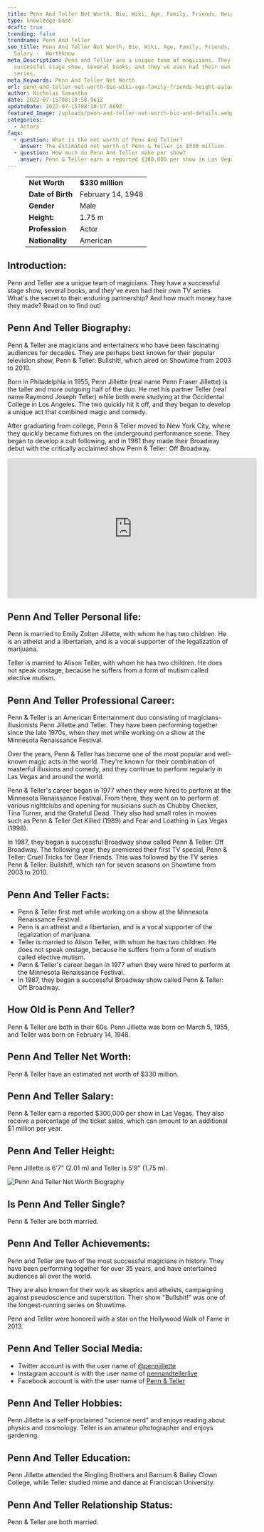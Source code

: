 ```yaml
---
title: Penn And Teller Net Worth, Bio, Wiki, Age, Family, Friends, Height & Salary
type: knowledge-base
draft: true
trending: false
trendname: Penn And Teller
seo_title: Penn And Teller Net Worth, Bio, Wiki, Age, Family, Friends, Height &
  Salary -  Worthknow
meta_Description: Penn and Teller are a unique team of magicians. They have a
  successful stage show, several books, and they've even had their own TV
  series.
meta_Keywords: Penn And Teller Net Worth
url: penn-and-teller-net-worth-bio-wiki-age-family-friends-height-salary
author: Nicholas Samantha
date: 2022-07-15T08:10:58.961Z
updateDate: 2022-07-15T08:10:57.669Z
featured_Image: /uploads/penn-and-teller-net-worth-bio-and-details.webp
categories:
  - Actors
faqs:
  - question: What is the net worth of Penn And Teller?
    answer: The estimated net worth of Penn & Teller is $330 million.
  - question: How much do Penn And Teller make per show?
    answer: Penn & Teller earn a reported $300,000 per show in Las Vegas.
---
```

<figure class="wp-block-table is-style-stripes">
  <table>
    <tbody>
      <tr>
        <td>
          <strong>Net Worth</strong>
        </td>
        <td>
          <strong>$330 million</strong>
        </td>
      </tr>
      <tr>
        <td>
          <strong>Date of Birth</strong>
        </td>
        <td>February 14, 1948</td>
      </tr>
      <tr>
        <td>
          <strong>Gender</strong>
        </td>
        <td>Male</td>
      </tr>
      <tr>
        <td>
          <strong>Height:</strong>
        </td>
        <td>1.75 m</td>
      </tr>
      <tr>
        <td>
          <strong>Profession</strong>
        </td>
        <td>Actor</td>
      </tr>
      <tr>
        <td>
          <strong>Nationality</strong>
        </td>
        <td>American</td>
      </tr>
    </tbody>
  </table>
</figure>

## **Introduction:**

Penn and Teller are a unique team of magicians. They have a successful stage show, several books, and they've even had their own TV series. What's the secret to their enduring partnership? And how much money have they made? Read on to find out!

## **Penn And Teller Biography:**

Penn & Teller are magicians and entertainers who have been fascinating audiences for decades. They are perhaps best known for their popular television show, Penn & Teller: Bullshit!, which aired on Showtime from 2003 to 2010.

Born in Philadelphia in 1955, Penn Jillette (real name Penn Fraser Jillette) is the taller and more outgoing half of the duo. He met his partner Teller (real name Raymond Joseph Teller) while both were studying at the Occidental College in Los Angeles. The two quickly hit it off, and they began to develop a unique act that combined magic and comedy.

After graduating from college, Penn & Teller moved to New York City, where they quickly became fixtures on the underground performance scene. They began to develop a cult following, and in 1981 they made their Broadway debut with the critically acclaimed show Penn & Teller: Off Broadway.

<iframe width="560" height="315" src="https://www.youtube.com/embed/RJhQKw2xZIM" title="YouTube video player" frameborder="0" allow="accelerometer; autoplay; clipboard-write; encrypted-media; gyroscope; picture-in-picture" allowfullscreen></iframe>

## **Penn And Teller Personal life:**

Penn is married to Emily Zolten Jillette, with whom he has two children. He is an atheist and a libertarian, and is a vocal supporter of the legalization of marijuana.

Teller is married to Alison Teller, with whom he has two children. He does not speak onstage, because he suffers from a form of mutism called elective mutism.

## **Penn And Teller Professional Career:**

Penn & Teller is an American Entertainment duo consisting of magicians-illusionists Penn Jillette and Teller. They have been performing together since the late 1970s, when they met while working on a show at the Minnesota Renaissance Festival.

Over the years, Penn & Teller has become one of the most popular and well-known magic acts in the world. They're known for their combination of masterful illusions and comedy, and they continue to perform regularly in Las Vegas and around the world.

Penn & Teller's career began in 1977 when they were hired to perform at the Minnesota Renaissance Festival. From there, they went on to perform at various nightclubs and opening for musicians such as Chubby Checker, Tina Turner, and the Grateful Dead. They also had small roles in movies such as Penn & Teller Get Killed (1989) and Fear and Loathing in Las Vegas (1998).

In 1987, they began a successful Broadway show called Penn & Teller: Off Broadway. The following year, they premiered their first TV special, Penn & Teller: Cruel Tricks for Dear Friends. This was followed by the TV series Penn & Teller: Bullshit!, which ran for seven seasons on Showtime from 2003 to 2010.

## **Penn And Teller Facts:**

* Penn & Teller first met while working on a show at the Minnesota Renaissance Festival.
* Penn is an atheist and a libertarian, and is a vocal supporter of the legalization of marijuana.
* Teller is married to Alison Teller, with whom he has two children. He does not speak onstage, because he suffers from a form of mutism called elective mutism.
* Penn & Teller's career began in 1977 when they were hired to perform at the Minnesota Renaissance Festival.
* In 1987, they began a successful Broadway show called Penn & Teller: Off Broadway.

## **How Old is Penn And Teller?**

Penn & Teller are both in their 60s. Penn Jillette was born on March 5, 1955, and Teller was born on February 14, 1948.

## **Penn And Teller Net Worth:**

Penn & Teller have an estimated net worth of $330 million.

## **Penn And Teller Salary:**

Penn & Teller earn a reported $300,000 per show in Las Vegas. They also receive a percentage of the ticket sales, which can amount to an additional $1 million per year.

## **Penn And Teller Height:**

Penn Jillette is 6'7" (2.01 m) and Teller is 5'9" (1.75 m).

![Penn And Teller Net Worth Biography](/uploads/penn-and-teller-net-worth.webp)

## **Is Penn And Teller Single?** 

Penn & Teller are both married.

## **Penn And Teller Achievements:**

Penn and Teller are two of the most successful magicians in history. They have been performing together for over 35 years, and have entertained audiences all over the world.

They are also known for their work as skeptics and atheists, campaigning against pseudoscience and superstition. Their show "Bullshit!" was one of the longest-running series on Showtime.

Penn and Teller were honored with a star on the Hollywood Walk of Fame in 2013.

## **Penn And Teller Social Media:**

* Twitter account is with the user name of <a href="https://twitter.com/pennjillette" target="_blank" rel="nofollow" rel="noopener">@pennjillette</a>
* Instagram account is with the user name of <a href="https://www.instagram.com/pennandtellerlive/" target="_blank" rel="nofollow" rel="noopener">pennandtellerlive</a>
* Facebook account is with the user name of <a href="https://www.facebook.com/PennAndTeller" target="_blank" rel="nofollow" rel="noopener">Penn & Teller </a>

## **Penn And Teller Hobbies:**

Penn Jillette is a self-proclaimed "science nerd" and enjoys reading about physics and cosmology. Teller is an amateur photographer and enjoys gardening.

## **Penn And Teller Education:**

Penn Jillette attended the Ringling Brothers and Barnum & Bailey Clown College, while Teller studied mime and dance at Franciscan University.

## **Penn And Teller Relationship Status:**

Penn & Teller are both married.